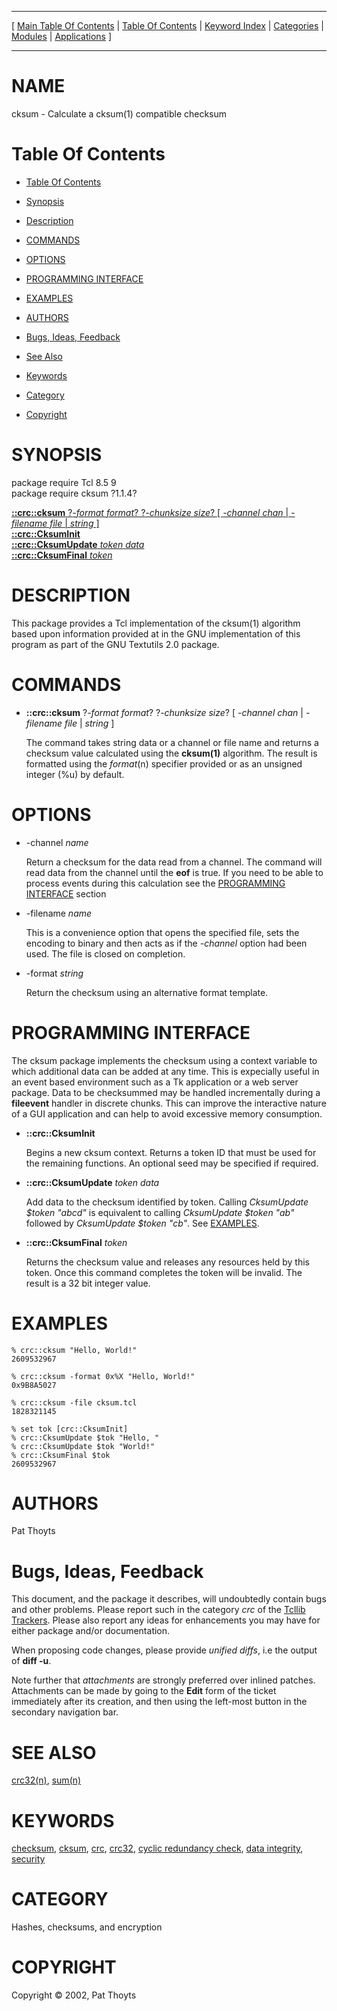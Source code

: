 
[//000000001]: # (cksum \- Cyclic Redundancy Checks)
[//000000002]: # (Generated from file 'cksum\.man' by tcllib/doctools with format 'markdown')
[//000000003]: # (Copyright &copy; 2002, Pat Thoyts)
[//000000004]: # (cksum\(n\) 1\.1\.4 tcllib "Cyclic Redundancy Checks")

<hr> [ <a href="../../../../toc.md">Main Table Of Contents</a> &#124; <a
href="../../../toc.md">Table Of Contents</a> &#124; <a
href="../../../../index.md">Keyword Index</a> &#124; <a
href="../../../../toc0.md">Categories</a> &#124; <a
href="../../../../toc1.md">Modules</a> &#124; <a
href="../../../../toc2.md">Applications</a> ] <hr>

# NAME

cksum \- Calculate a cksum\(1\) compatible checksum

# <a name='toc'></a>Table Of Contents

  - [Table Of Contents](#toc)

  - [Synopsis](#synopsis)

  - [Description](#section1)

  - [COMMANDS](#section2)

  - [OPTIONS](#section3)

  - [PROGRAMMING INTERFACE](#section4)

  - [EXAMPLES](#section5)

  - [AUTHORS](#section6)

  - [Bugs, Ideas, Feedback](#section7)

  - [See Also](#seealso)

  - [Keywords](#keywords)

  - [Category](#category)

  - [Copyright](#copyright)

# <a name='synopsis'></a>SYNOPSIS

package require Tcl 8\.5 9  
package require cksum ?1\.1\.4?  

[__::crc::cksum__ ?*\-format format*? ?*\-chunksize size*? \[ *\-channel chan* &#124; *\-filename file* &#124; *string* \]](#1)  
[__::crc::CksumInit__](#2)  
[__::crc::CksumUpdate__ *token* *data*](#3)  
[__::crc::CksumFinal__ *token*](#4)  

# <a name='description'></a>DESCRIPTION

This package provides a Tcl implementation of the cksum\(1\) algorithm based upon
information provided at in the GNU implementation of this program as part of the
GNU Textutils 2\.0 package\.

# <a name='section2'></a>COMMANDS

  - <a name='1'></a>__::crc::cksum__ ?*\-format format*? ?*\-chunksize size*? \[ *\-channel chan* &#124; *\-filename file* &#124; *string* \]

    The command takes string data or a channel or file name and returns a
    checksum value calculated using the __cksum\(1\)__ algorithm\. The result
    is formatted using the *format*\(n\) specifier provided or as an unsigned
    integer \(%u\) by default\.

# <a name='section3'></a>OPTIONS

  - \-channel *name*

    Return a checksum for the data read from a channel\. The command will read
    data from the channel until the __eof__ is true\. If you need to be able
    to process events during this calculation see the [PROGRAMMING
    INTERFACE](#section4) section

  - \-filename *name*

    This is a convenience option that opens the specified file, sets the
    encoding to binary and then acts as if the *\-channel* option had been
    used\. The file is closed on completion\.

  - \-format *string*

    Return the checksum using an alternative format template\.

# <a name='section4'></a>PROGRAMMING INTERFACE

The cksum package implements the checksum using a context variable to which
additional data can be added at any time\. This is expecially useful in an event
based environment such as a Tk application or a web server package\. Data to be
checksummed may be handled incrementally during a __fileevent__ handler in
discrete chunks\. This can improve the interactive nature of a GUI application
and can help to avoid excessive memory consumption\.

  - <a name='2'></a>__::crc::CksumInit__

    Begins a new cksum context\. Returns a token ID that must be used for the
    remaining functions\. An optional seed may be specified if required\.

  - <a name='3'></a>__::crc::CksumUpdate__ *token* *data*

    Add data to the checksum identified by token\. Calling *CksumUpdate $token
    "abcd"* is equivalent to calling *CksumUpdate $token "ab"* followed by
    *CksumUpdate $token "cb"*\. See [EXAMPLES](#section5)\.

  - <a name='4'></a>__::crc::CksumFinal__ *token*

    Returns the checksum value and releases any resources held by this token\.
    Once this command completes the token will be invalid\. The result is a 32
    bit integer value\.

# <a name='section5'></a>EXAMPLES

    % crc::cksum "Hello, World!"
    2609532967

    % crc::cksum -format 0x%X "Hello, World!"
    0x9B8A5027

    % crc::cksum -file cksum.tcl
    1828321145

    % set tok [crc::CksumInit]
    % crc::CksumUpdate $tok "Hello, "
    % crc::CksumUpdate $tok "World!"
    % crc::CksumFinal $tok
    2609532967

# <a name='section6'></a>AUTHORS

Pat Thoyts

# <a name='section7'></a>Bugs, Ideas, Feedback

This document, and the package it describes, will undoubtedly contain bugs and
other problems\. Please report such in the category *crc* of the [Tcllib
Trackers](http://core\.tcl\.tk/tcllib/reportlist)\. Please also report any ideas
for enhancements you may have for either package and/or documentation\.

When proposing code changes, please provide *unified diffs*, i\.e the output of
__diff \-u__\.

Note further that *attachments* are strongly preferred over inlined patches\.
Attachments can be made by going to the __Edit__ form of the ticket
immediately after its creation, and then using the left\-most button in the
secondary navigation bar\.

# <a name='seealso'></a>SEE ALSO

[crc32\(n\)](crc32\.md), [sum\(n\)](sum\.md)

# <a name='keywords'></a>KEYWORDS

[checksum](\.\./\.\./\.\./\.\./index\.md\#checksum),
[cksum](\.\./\.\./\.\./\.\./index\.md\#cksum), [crc](\.\./\.\./\.\./\.\./index\.md\#crc),
[crc32](\.\./\.\./\.\./\.\./index\.md\#crc32), [cyclic redundancy
check](\.\./\.\./\.\./\.\./index\.md\#cyclic\_redundancy\_check), [data
integrity](\.\./\.\./\.\./\.\./index\.md\#data\_integrity),
[security](\.\./\.\./\.\./\.\./index\.md\#security)

# <a name='category'></a>CATEGORY

Hashes, checksums, and encryption

# <a name='copyright'></a>COPYRIGHT

Copyright &copy; 2002, Pat Thoyts
